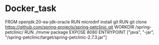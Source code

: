 # Docker_task
FROM openjdk:20-ea-jdk-oracle
RUN microdnf install git
RUN git clone https://github.com/spring-projects/spring-petclinic.git
WORKDIR /spring-petclinic/
RUN ./mvnw package
EXPOSE 8080
ENTRYPOINT ["java", "-jar", "/spring-petclinic/target/spring-petclinic-2.7.3.jar"]
